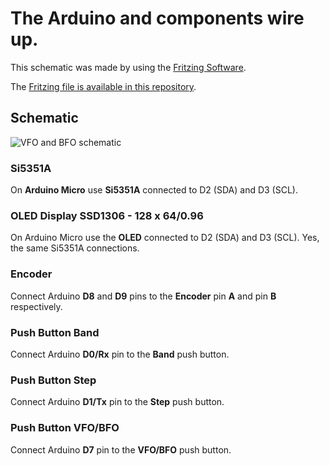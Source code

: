 # The Arduino and components wire up.

This schematic was made by using the <a href="http://fritzing.org/home/">Fritzing Software</a>.  

The  <a href="http://fritzing.org/home/">Fritzing file is available in this repository</a>. 

## Schematic
 <img src="https://github.com/pu2clr/VFO_BFO_OLED_ARDUINO/blob/master/schematic/vfobfo_schematic_fritzing_image.jpg" alt="VFO and BFO schematic">

### Si5351A

On __Arduino Micro__ use __Si5351A__ connected to D2 (SDA) and  D3 (SCL).

### OLED Display SSD1306 - 128 x 64/0.96

On Arduino Micro use the __OLED__ connected to D2 (SDA) and  D3 (SCL). Yes, the same Si5351A connections.

### Encoder

Connect Arduino __D8__ and __D9__ pins to the __Encoder__ pin __A__ and pin __B__ respectively.

### Push Button Band

Connect Arduino __D0/Rx__ pin to the __Band__ push button.

### Push Button Step

Connect Arduino __D1/Tx__ pin to the __Step__ push button. 

### Push Button VFO/BFO

Connect Arduino __D7__ pin to the __VFO/BFO__ push button.




